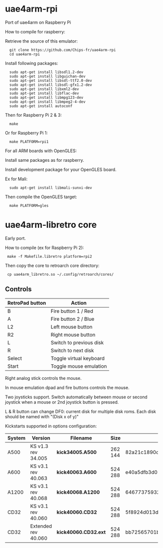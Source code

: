 # uae4arm-rpi
Port of uae4arm on Raspberry Pi

How to compile for raspberry:

   Retrieve the source of this emulator:

      git clone https://github.com/Chips-fr/uae4arm-rpi
      cd uae4arm-rpi

   Install following packages:

      sudo apt-get install libsdl1.2-dev 
      sudo apt-get install libguichan-dev
      sudo apt-get install libsdl-ttf2.0-dev
      sudo apt-get install libsdl-gfx1.2-dev
      sudo apt-get install libxml2-dev
      sudo apt-get install libflac-dev
      sudo apt-get install libmpg123-dev
      sudo apt-get install libmpeg2-4-dev
      sudo apt-get install autoconf

   Then for Raspberry Pi 2 & 3:  

      make

   Or for Raspberry Pi 1:  

      make PLATFORM=rpi1

For all ARM boards with OpenGLES:

   Install same packages as for raspberry.

   Install development package for your OpenGLES board.

   Ex for Mali:

      sudo apt-get install libmali-sunxi-dev

   Then compile the OpenGLES target:

      make PLATFORM=gles

# uae4arm-libretro core

Early port.

How to compile (ex for Raspberry Pi 2):

     make -f Makefile.libretro platform=rpi2

Then copy the core to retroarch core directory:

     cp uae4arm_libretro.so ~/.config/retroarch/cores/

## Controls

|RetroPad button|Action|
|---|---|
|B|Fire button 1 / Red|
|A|Fire button 2 / Blue|
|L2|Left mouse button|
|R2|Right mouse button|
|L|Switch to previous disk|
|R|Switch to next disk|
|Select|Toggle virtual keyboard|
|Start|Toggle mouse emulation|

Right analog stick controls the mouse.

In mouse emulation dpad and fire buttons controls the mouse.

Two joysticks support. Switch automatically between mouse or second joystick when a mouse or 2nd joystick button is pressed.

L & R button can change DF0: current disk for multiple disk roms. Each disk should be named with "(Disk x of y)"

Kickstarts supported in options configuration:

|System|Version|Filename|Size|MD5|
|---|---|---|---|---|
|A500|KS v1.3 rev 34.005|**kick34005.A500**|262 144|82a21c1890cae844b3df741f2762d48d|
|A600|KS v3.1 rev 40.063|**kick40063.A600**|524 288|e40a5dfb3d017ba8779faba30cbd1c8e|
|A1200|KS v3.1 rev 40.068|**kick40068.A1200**|524 288|646773759326fbac3b2311fd8c8793ee|
|CD32|KS v3.1 rev 40.060|**kick40060.CD32**|524 288|5f8924d013dd57a89cf349f4cdedc6b1|
|CD32|Extended rev 40.060|**kick40060.CD32.ext**|524 288|bb72565701b1b6faece07d68ea5da639|

